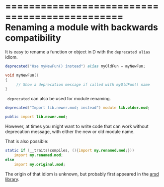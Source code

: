 ==============================================
Renaming a module with backwards compatibility
==============================================

It is easy to rename a function or object in D with the `deprecated alias` idiom.


```d
deprecated("Use myNewFun() instead") alias myOldFun = myNewFun; 

void myNewFun()
{
     // Show a deprecation message if called with myOldFun() name
}
```

` deprecated` can also be used for module renaming.

```d
deprecated("Import lib.newer.mod; instead") module lib.older.mod;

public import lib.newer.mod; 
```

However, at times you might want to write code that can work without deprecation message, with either the new or old module name.

That is also possible:

```d
static if (__traits(compiles, (){import my.renamed.mod;})) 
    import my.renamed.mod;
else
    import my.original.mod;
```

The origin of that idiom is unknown, but probably first appeared in the [arsd library](https://github.com/adamdruppe/arsd).